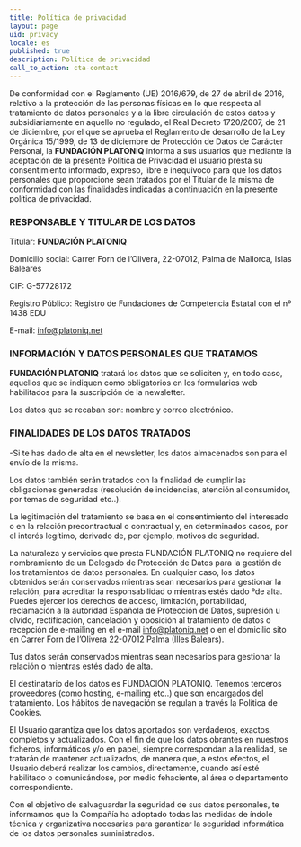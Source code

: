 ```yaml
---
title: Política de privacidad
layout: page
uid: privacy
locale: es
published: true
description: Política de privacidad
call_to_action: cta-contact
---
```

De conformidad con el Reglamento (UE) 2016/679, de 27 de abril de 2016, relativo a la protección de las personas físicas en lo que respecta al tratamiento de datos personales y a la libre circulación de estos datos y subsidiariamente en aquello no regulado, el Real Decreto 1720/2007, de 21 de diciembre, por el que se aprueba el Reglamento de desarrollo de la Ley Orgánica 15/1999, de 13 de diciembre de Protección de Datos de Carácter Personal, la **FUNDACIÓN PLATONIQ** informa a sus usuarios que mediante la aceptación de la presente Política de Privacidad el usuario presta su consentimiento informado, expreso, libre e inequívoco para que los datos personales que proporcione sean tratados por el Titular de la misma de conformidad con las finalidades indicadas a continuación en la presente política de privacidad.

### RESPONSABLE Y TITULAR DE LOS DATOS

Titular: **FUNDACIÓN PLATONIQ**

Domicilio social: Carrer Forn de l’Olivera, 22-07012, Palma de Mallorca, Islas Baleares

CIF: G-57728172

Registro Público: Registro de Fundaciones de Competencia Estatal con el nº 1438 EDU

E-mail: [info@platoniq.net](mailto:info@platoniq.net)



### INFORMACIÓN Y DATOS PERSONALES QUE TRATAMOS

**FUNDACIÓN PLATONIQ** tratará los datos que se soliciten y, en todo caso, aquellos que se indiquen como obligatorios en los formularios web habilitados para la suscripción de la newsletter.

Los datos que se recaban son: nombre y correo electrónico.



### FINALIDADES DE LOS DATOS TRATADOS

\-Si te has dado de alta en el newsletter, los datos almacenados son para el envío de la misma.


Los datos también serán tratados con la finalidad de cumplir las obligaciones generadas (resolución de incidencias, atención al consumidor, por temas de seguridad etc..).

La legitimación del tratamiento se basa en el consentimiento del interesado o en la relación precontractual o contractual y, en determinados casos, por el interés legítimo, derivado de, por ejemplo, motivos de seguridad.


La naturaleza y servicios que presta FUNDACIÓN PLATONIQ no requiere del nombramiento de un Delegado de Protección de Datos para la gestión de los tratamientos de datos personales. En cualquier caso, los datos obtenidos serán conservados mientras sean necesarios para gestionar la relación, para acreditar la responsabilidad o mientras estés dado ºde alta. Puedes ejercer los derechos de acceso, limitación, portabilidad, reclamación a la autoridad Española de Protección de Datos, supresión u olvido, rectificación, cancelación y oposición al tratamiento de datos o recepción de e-mailing en el e-mail info@platoniq.net o en el domicilio sito en Carrer Forn de l’Olivera 22-07012 Palma (Illes Balears).


Tus datos serán conservados mientras sean necesarios para gestionar la relación o mientras estés dado de alta.

El destinatario de los datos es FUNDACIÓN PLATONIQ. Tenemos terceros proveedores (como hosting, e-mailing etc..) que son encargados del tratamiento. Los hábitos de navegación se regulan a través la Política de Cookies.


El Usuario garantiza que los datos aportados son verdaderos, exactos, completos y actualizados. Con el fin de que los datos obrantes en nuestros ficheros, informáticos y/o en papel, siempre correspondan a la realidad, se tratarán de mantener actualizados, de manera que, a estos efectos, el Usuario deberá realizar los cambios, directamente, cuando así esté habilitado o comunicándose, por medio fehaciente, al área o departamento correspondiente.

Con el objetivo de salvaguardar la seguridad de sus datos personales, te informamos que la Compañía ha adoptado todas las medidas de índole técnica y organizativa necesarias para garantizar la seguridad informática de los datos personales suministrados.